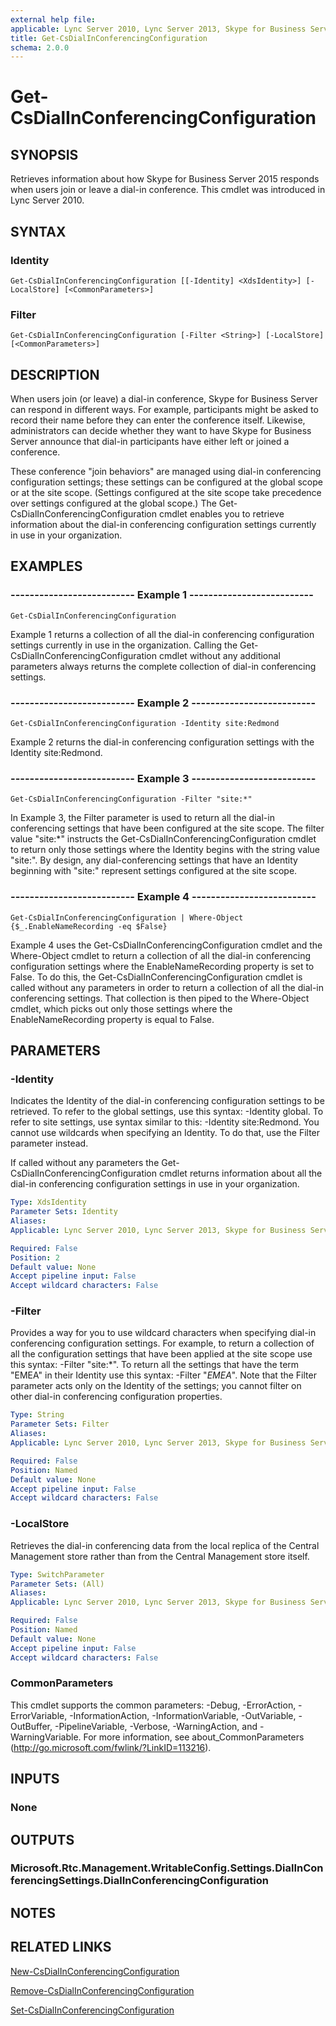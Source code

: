 ```yaml
---
external help file: 
applicable: Lync Server 2010, Lync Server 2013, Skype for Business Server 2015, Skype for Business Server 2019
title: Get-CsDialInConferencingConfiguration
schema: 2.0.0
---
```


# Get-CsDialInConferencingConfiguration

## SYNOPSIS
Retrieves information about how Skype for Business Server 2015 responds when users join or leave a dial-in conference.
This cmdlet was introduced in Lync Server 2010.


## SYNTAX

### Identity
```
Get-CsDialInConferencingConfiguration [[-Identity] <XdsIdentity>] [-LocalStore] [<CommonParameters>]
```

### Filter
```
Get-CsDialInConferencingConfiguration [-Filter <String>] [-LocalStore] [<CommonParameters>]
```

## DESCRIPTION
When users join (or leave) a dial-in conference, Skype for Business Server can respond in different ways.
For example, participants might be asked to record their name before they can enter the conference itself.
Likewise, administrators can decide whether they want to have Skype for Business Server announce that dial-in participants have either left or joined a conference.

These conference "join behaviors" are managed using dial-in conferencing configuration settings; these settings can be configured at the global scope or at the site scope.
(Settings configured at the site scope take precedence over settings configured at the global scope.) The Get-CsDialInConferencingConfiguration cmdlet enables you to retrieve information about the dial-in conferencing configuration settings currently in use in your organization.


## EXAMPLES

### -------------------------- Example 1 --------------------------
```
Get-CsDialInConferencingConfiguration
```

Example 1 returns a collection of all the dial-in conferencing configuration settings currently in use in the organization.
Calling the Get-CsDialInConferencingConfiguration cmdlet without any additional parameters always returns the complete collection of dial-in conferencing settings.

### -------------------------- Example 2 --------------------------
```
Get-CsDialInConferencingConfiguration -Identity site:Redmond
```

Example 2 returns the dial-in conferencing configuration settings with the Identity site:Redmond.

### -------------------------- Example 3 --------------------------
```
Get-CsDialInConferencingConfiguration -Filter "site:*"
```

In Example 3, the Filter parameter is used to return all the dial-in conferencing settings that have been configured at the site scope.
The filter value "site:*" instructs the Get-CsDialInConferencingConfiguration cmdlet to return only those settings where the Identity begins with the string value "site:".
By design, any dial-conferencing settings that have an Identity beginning with "site:" represent settings configured at the site scope.

### -------------------------- Example 4 --------------------------
```
Get-CsDialInConferencingConfiguration | Where-Object {$_.EnableNameRecording -eq $False}
```

Example 4 uses the Get-CsDialInConferencingConfiguration cmdlet and the Where-Object cmdlet to return a collection of all the dial-in conferencing configuration settings where the EnableNameRecording property is set to False.
To do this, the Get-CsDialInConferencingConfiguration cmdlet is called without any parameters in order to return a collection of all the dial-in conferencing settings.
That collection is then piped to the Where-Object cmdlet, which picks out only those settings where the EnableNameRecording property is equal to False.


## PARAMETERS

### -Identity
Indicates the Identity of the dial-in conferencing configuration settings to be retrieved.
To refer to the global settings, use this syntax: -Identity global.
To refer to site settings, use syntax similar to this: -Identity site:Redmond.
You cannot use wildcards when specifying an Identity.
To do that, use the Filter parameter instead.

If called without any parameters the Get-CsDialInConferencingConfiguration cmdlet returns information about all the dial-in conferencing configuration settings in use in your organization.

```yaml
Type: XdsIdentity
Parameter Sets: Identity
Aliases: 
Applicable: Lync Server 2010, Lync Server 2013, Skype for Business Server 2015

Required: False
Position: 2
Default value: None
Accept pipeline input: False
Accept wildcard characters: False
```

### -Filter
Provides a way for you to use wildcard characters when specifying dial-in conferencing configuration settings.
For example, to return a collection of all the configuration settings that have been applied at the site scope use this syntax: -Filter "site:*".
To return all the settings that have the term "EMEA" in their Identity use this syntax: -Filter "*EMEA*".
Note that the Filter parameter acts only on the Identity of the settings; you cannot filter on other dial-in conferencing configuration properties.

```yaml
Type: String
Parameter Sets: Filter
Aliases: 
Applicable: Lync Server 2010, Lync Server 2013, Skype for Business Server 2015

Required: False
Position: Named
Default value: None
Accept pipeline input: False
Accept wildcard characters: False
```

### -LocalStore
Retrieves the dial-in conferencing data from the local replica of the Central Management store rather than from the Central Management store itself.

```yaml
Type: SwitchParameter
Parameter Sets: (All)
Aliases: 
Applicable: Lync Server 2010, Lync Server 2013, Skype for Business Server 2015

Required: False
Position: Named
Default value: None
Accept pipeline input: False
Accept wildcard characters: False
```

### CommonParameters
This cmdlet supports the common parameters: -Debug, -ErrorAction, -ErrorVariable, -InformationAction, -InformationVariable, -OutVariable, -OutBuffer, -PipelineVariable, -Verbose, -WarningAction, and -WarningVariable. For more information, see about_CommonParameters (http://go.microsoft.com/fwlink/?LinkID=113216).


## INPUTS

### None


## OUTPUTS

### Microsoft.Rtc.Management.WritableConfig.Settings.DialInConferencingSettings.DialInConferencingConfiguration


## NOTES


## RELATED LINKS

[New-CsDialInConferencingConfiguration](New-CsDialInConferencingConfiguration.md)

[Remove-CsDialInConferencingConfiguration](Remove-CsDialInConferencingConfiguration.md)

[Set-CsDialInConferencingConfiguration](Set-CsDialInConferencingConfiguration.md)
